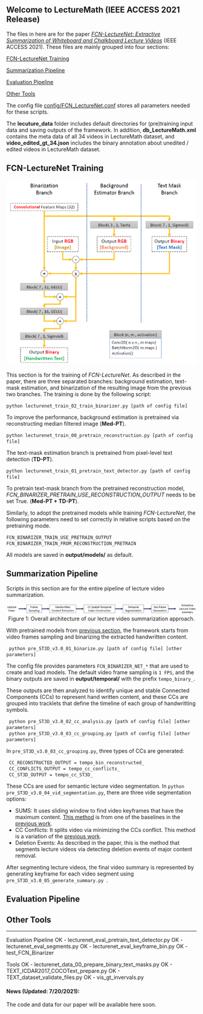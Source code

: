 ## Welcome to LectureMath (IEEE ACCESS 2021 Release)

The files in here are for the paper [*FCN-LectureNet: Extractive Summarization of Whiteboard and Chalkboard Lecture Videos*](https://ieeexplore.ieee.org/abstract/document/9494351) (IEEE ACCESS 2021). These files are mainly grouped into four sections:

[FCN-LectureNet Training](#fcn-lecturenet-training)

[Summarization Pipeline](#summarization-pipeline)

[Evaluation Pipeline](#evaluation-pipeline)

[Other Tools](#other-tools)

The config file [config/FCN_LectureNet.conf](https://github.com/kdavila/lecturemath/blob/master/ACCESS2021_release/configs/FCN_LectureNet.conf) stores all parameters needed for these scripts. 

The **lecuture_data** folder includes default directories for (pre)training input data and saving outputs of the framework. 
In addition, **db_LectureMath.xml** contains the meta data of all 34 videos in LectureMath dataset, and **video_edited_gt_34.json** includes the binary annotation about unedited / edited videos in LectureMath dataset.



## FCN-LectureNet Training

![alt text](https://raw.githubusercontent.com/adaniefei/Other/images/FCN-LectureNet3branches.png?raw=true "fcn-lecturenet-arch")

This section is for the training of *FCN-LectureNet*. As described in the paper, there are three separated branches: background estimation, text-mask estimation, and binarization of the resulting image from the previous two branches. The training is done by the following script:

    python lecturenet_train_02_train_binarizer.py [path of config file]

To improve the performance, background estimation is pretrained via reconstructing median filtered image (**Med-PT**). 

    python lecturenet_train_00_pretrain_reconstruction.py [path of config file]

The text-mask estimation branch is pretrained from pixel-level text detection (**TD-PT**). 

    python lecturenet_train_01_pretrain_text_detector.py [path of config file]

To pretrain text-mask branch from the pretrained reconstruction model, *FCN_BINARIZER_PRETRAIN_USE_RECONSTRUCTION_OUTPUT* needs to be set True. (**Med-PT + TD-PT**). 

Similarly, to adopt the pretrained models while training *FCN-LectureNet*, the following parameters need to set correctly in relative scripts based on the pretraining mode. 

    FCN_BINARIZER_TRAIN_USE_PRETRAIN_OUTPUT
    FCN_BINARIZER_TRAIN_FROM_RECONSTRUCTION_PRETRAIN
    
All models are saved in **output/models/** as default.

## Summarization Pipeline

Scripts in this section are for the entire pipeline of lecture video summarization.

<p align="center">
  <img src="https://raw.githubusercontent.com/adaniefei/Other/images/Overall-Arch.png">
  Figure 1: Overall architecture of our lecture video summarization approach.
</p>

With pretrained models from [previous section](#fcn-lecturenet-training), the framework starts from video frames sampling and binarizing the extracted handwritten content. 

     python pre_ST3D_v3.0_01_binarize.py [path of config file] [other parameters]

The config file provides parameters `FCN_BINARIZER_NET_*` that are used to create and load models. The default video frame sampling is `1 FPS`, and the binary outputs are saved in **output/temporal/** with the prefix `tempo_binary_`. 

>>

These outputs are then analyzed to identify unique and stable Connected Components (CCs) to represent hand written content, and these CCs are grouped into tracklets that define the timeline of each group of handwritting symbols. 
     
     python pre_ST3D_v3.0_02_cc_analysis.py [path of config file] [other parameters]
     python pre_ST3D_v3.0_03_cc_grouping.py [path of config file] [other parameters]
     
In `pre_ST3D_v3.0_03_cc_grouping.py`, three types of CCs are generated:
     
     CC_RECONSTRUCTED_OUTPUT = tempo_bin_reconstructed_
     CC_CONFLICTS_OUTPUT = tempo_cc_conflicts_
     CC_ST3D_OUTPUT = tempo_cc_ST3D_
     
These CCs are used for semantic lecture video segmentation. In `python pre_ST3D_v3.0_04_vid_segmentation.py`, there are three vide segmentation options:

- SUMS: It uses sliding window to find video keyframes that have the maximum content. [This method](https://ieeexplore.ieee.org/document/4351897) is from one of the baselines in the [previous work](https://www.cs.rit.edu/~rlaz/files/Kenny_ICDAR_2017.pdf).   
- CC Conflicts: It splits video via minimizing the CCs conflict. This method is a variation of the [previous work](https://www.cs.rit.edu/~rlaz/files/Kenny_ICDAR_2017.pdf).
- Deletion Events: As described in the paper, this is the method that segments lecture videos via detecting deletion events of major content removal.
     
After segmenting lecture videos, the final video summary is represented by generating keyframe for each video segment using `pre_ST3D_v3.0_05_generate_summary.py
`.

## Evaluation Pipeline

## Other Tools

---

Evaluation Pipeline
OK - lecturenet_eval_pretrain_text_detector.py
OK - lecturenet_eval_segments.py
OK - lecturenet_eval_keyframe_bin.py
OK - test_FCN_Binarizer

Tools
OK - lecturenet_data_00_prepare_binary_text_masks.py
OK - TEXT_ICDAR2017_COCOText_prepare.py
OK - TEXT_dataset_validate_files.py
OK - vis_gt_invervals.py


#### News (Updated: 7/20/2021):
The code and data for our paper will be available here soon. 
